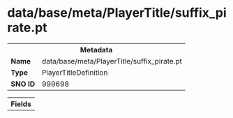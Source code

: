 <h1>data/base/meta/PlayerTitle/suffix_pirate.pt</h1><table><tr><th colspan="100%">Metadata</th></tr><tr><td><b>Name</b></td><td>data/base/meta/PlayerTitle/suffix_pirate.pt</td></tr><tr><td><b>Type</b></td><td>PlayerTitleDefinition</td></tr><tr><td><b>SNO ID</b></td><td>999698</td></tr></table>

<table><tr><th colspan="100%">Fields</th></tr></table>

